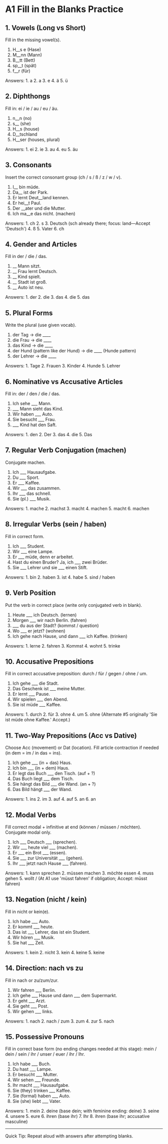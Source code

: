# A1 Fill in the Blanks Practice

## 1. Vowels (Long vs Short)
Fill in the missing vowel(s).

1. H__s e (Hase)  
2. M__nn (Mann)  
3. B__tt (Bett)  
4. sp__t (spät)  
5. f__r (für)  

Answers: 1. a 2. a 3. e 4. ä 5. ü

## 2. Diphthongs
Fill in: ei / ie / au / eu / äu.

1. n__n (no)  
2. s__ (she)  
3. H__s (house)  
4. D__tschland  
5. H__ser (houses, plural)  

Answers: 1. ei 2. ie 3. au 4. eu 5. äu

## 3. Consonants
Insert the correct consonant group (ch / s / ß / z / w / v).

1. I__ bin müde.  
2. Da__ ist der Park.  
3. Er lernt Deut__land kennen.  
4. Er hei__t Paul.  
5. Der __ater und die Mutter.  
6. Ich ma__e das nicht. (machen)  

Answers: 1. ch 2. s 3. Deutsch (sch already there; focus: land—Accept 'Deutsch') 4. ß 5. Vater 6. ch

## 4. Gender and Articles
Fill in der / die / das.

1. __ Mann sitzt.  
2. __ Frau lernt Deutsch.  
3. __ Kind spielt.  
4. __ Stadt ist groß.  
5. __ Auto ist neu.  

Answers: 1. der 2. die 3. das 4. die 5. das

## 5. Plural Forms
Write the plural (use given vocab).

1. der Tag → die ____  
2. die Frau → die ____  
3. das Kind → die ____  
4. der Hund (pattern like der Hund) → die ____ (Hunde pattern)  
5. der Lehrer → die ____  

Answers: 1. Tage 2. Frauen 3. Kinder 4. Hunde 5. Lehrer

## 6. Nominative vs Accusative Articles
Fill in: der / den / die / das.

1. Ich sehe ___ Mann.  
2. ___ Mann sieht das Kind.  
3. Wir haben ___ Auto.  
4. Sie besucht ___ Frau.  
5. ___ Kind hat den Saft.  

Answers: 1. den 2. Der 3. das 4. die 5. Das

## 7. Regular Verb Conjugation (machen)
Conjugate machen.

1. Ich ___ Hausaufgabe.  
2. Du ___ Sport.  
3. Er ___ Kaffee.  
4. Wir ___ das zusammen.  
5. Ihr ___ das schnell.  
6. Sie (pl.) ___ Musik.

Answers: 1. mache 2. machst 3. macht 4. machen 5. macht 6. machen

## 8. Irregular Verbs (sein / haben)
Fill in correct form.

1. Ich ___ Student.  
2. Wir ___ eine Lampe.  
3. Er ___ müde, denn er arbeitet.  
4. Hast du einen Bruder? Ja, ich ___ zwei Brüder.  
5. Sie ___ Lehrer und sie ___ einen Stift.

Answers: 1. bin 2. haben 3. ist 4. habe 5. sind / haben

## 9. Verb Position
Put the verb in correct place (write only conjugated verb in blank).

1. Heute ___ ich Deutsch. (lernen)  
2. Morgen ___ wir nach Berlin. (fahren)  
3. ___ du aus der Stadt? (kommst / question)  
4. Wo ___ er jetzt? (wohnen)  
5. Ich gehe nach Hause, und dann ___ ich Kaffee. (trinken)

Answers: 1. lerne 2. fahren 3. Kommst 4. wohnt 5. trinke

## 10. Accusative Prepositions
Fill in correct accusative preposition: durch / für / gegen / ohne / um.

1. Ich gehe ___ die Stadt.  
2. Das Geschenk ist ___ meine Mutter.  
3. Er lernt ___ Pause.  
4. Wir spielen ___ den Abend.  
5. Sie ist müde ___ Kaffee.

Answers: 1. durch 2. für 3. ohne 4. um 5. ohne (Alternate #5 originally 'Sie ist müde ohne Kaffee.' Accept.)

## 11. Two-Way Prepositions (Acc vs Dative)
Choose Acc (movement) or Dat (location). Fill article contraction if needed (in dem = im / in das = ins).

1. Ich gehe ___ (in + das) Haus.  
2. Ich bin ___ (in + dem) Haus.  
3. Er legt das Buch ___ den Tisch. (auf + ?)  
4. Das Buch liegt ___ dem Tisch.  
5. Sie hängt das Bild ___ die Wand. (an + ?)  
6. Das Bild hängt ___ der Wand.

Answers: 1. ins 2. im 3. auf 4. auf 5. an 6. an

## 12. Modal Verbs
Fill correct modal + infinitive at end (können / müssen / möchten). Conjugate modal only.

1. Ich ___ Deutsch ___ (sprechen).  
2. Wir ___ heute viel ___ (machen).  
3. Er ___ ein Brot ___ (essen).  
4. Sie ___ zur Universität ___ (gehen).  
5. Ihr ___ jetzt nach Hause ___ (fahren).

Answers: 1. kann sprechen 2. müssen machen 3. möchte essen 4. muss gehen 5. wollt / (At A1 use 'müsst fahren' if obligation; Accept: müsst fahren)

## 13. Negation (nicht / kein)
Fill in nicht or kein(e).

1. Ich habe ___ Auto.  
2. Er kommt ___ heute.  
3. Das ist ___ Lehrer, das ist ein Student.  
4. Wir hören ___ Musik.  
5. Sie hat ___ Zeit.

Answers: 1. kein 2. nicht 3. kein 4. keine 5. keine

## 14. Direction: nach vs zu
Fill in nach or zu/zum/zur.

1. Wir fahren ___ Berlin.  
2. Ich gehe ___ Hause und dann ___ dem Supermarkt.  
3. Er geht ___ Arzt.  
4. Sie geht ___ Post.  
5. Wir gehen ___ links.

Answers: 1. nach 2. nach / zum 3. zum 4. zur 5. nach

## 15. Possessive Pronouns
Fill in correct base form (no ending changes needed at this stage): mein / dein / sein / ihr / unser / euer / ihr / Ihr.

1. Ich habe ___ Buch.  
2. Du hast ___ Lampe.  
3. Er besucht ___ Mutter.  
4. Wir sehen ___ Freunde.  
5. Ihr macht ___ Hausaufgabe.  
6. Sie (they) trinken ___ Kaffee.  
7. Sie (formal) haben ___ Auto.  
8. Sie (she) liebt ___ Vater.

Answers: 1. mein 2. deine (base dein; with feminine ending: deine) 3. seine 4. unsere 5. eure 6. ihren (base ihr) 7. Ihr 8. ihren (base ihr; accusative masculine)

---
Quick Tip: Repeat aloud with answers after attempting blanks.

